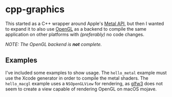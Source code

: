 # cpp-graphics

This started as a C++ wrapper around Apple's [Metal API](https://developer.apple.com/documentation/metal), but then I wanted to expand it to also use [OpenGL](https://en.wikipedia.org/wiki/OpenGL) as a backend to compile the same application on other platforms with _(preferably)_ no code changes.

_NOTE: The OpenGL backend is **not** complete._

## Examples

I've included some examples to show usage. The `hello_metal` example must use the Xcode generator in order to compile the metal shaders. The `hello_macgl` example uses a `NSOpenGLView` for rendering, as [glfw3](https://www.glfw.org/) does not seem to create a view capable of rendering OpenGL on macOS mojave.
